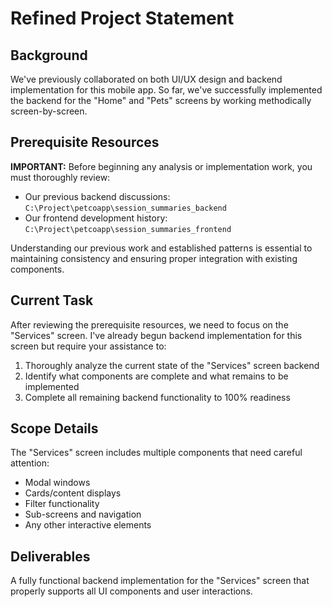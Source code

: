 # Refined Project Statement

## Background
We've previously collaborated on both UI/UX design and backend implementation for this mobile app. So far, we've successfully implemented the backend for the "Home" and "Pets" screens by working methodically screen-by-screen.

## Prerequisite Resources
**IMPORTANT:** Before beginning any analysis or implementation work, you must thoroughly review:
- Our previous backend discussions: `C:\Project\petcoapp\session_summaries_backend`
- Our frontend development history: `C:\Project\petcoapp\session_summaries_frontend`

Understanding our previous work and established patterns is essential to maintaining consistency and ensuring proper integration with existing components.

## Current Task
After reviewing the prerequisite resources, we need to focus on the "Services" screen. I've already begun backend implementation for this screen but require your assistance to:
1. Thoroughly analyze the current state of the "Services" screen backend
2. Identify what components are complete and what remains to be implemented
3. Complete all remaining backend functionality to 100% readiness

## Scope Details
The "Services" screen includes multiple components that need careful attention:
- Modal windows
- Cards/content displays
- Filter functionality
- Sub-screens and navigation
- Any other interactive elements

## Deliverables
A fully functional backend implementation for the "Services" screen that properly supports all UI components and user interactions.